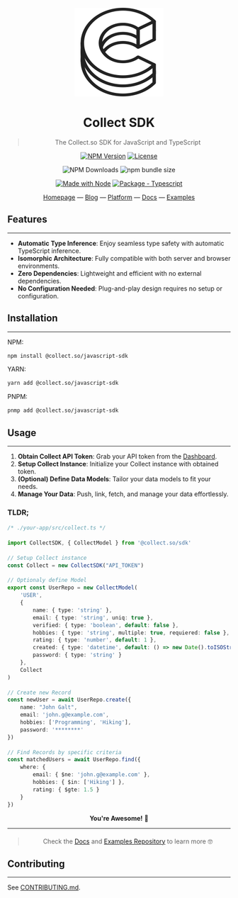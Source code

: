 <div align="center">

![Collect Logo](https://raw.githubusercontent.com/collect-so/collect/main/collect-logo.svg)

# Collect SDK

> The Collect.so SDK for JavaScript and TypeScript

[![NPM Version](https://img.shields.io/npm/v/%40collect.so%2Fjavascript-sdk)](https://www.npmjs.com/package/@collect.so/javascript-sdk)
[![License](https://img.shields.io/badge/License-MIT-blue)](#license "Go to license section")

![NPM Downloads](https://img.shields.io/npm/dw/%40collect.so%2Fjavascript-sdk)
![npm bundle size](https://img.shields.io/bundlephobia/minzip/%40collect.so%2Fjavascript-sdk)


[![Made with Node](https://img.shields.io/badge/dynamic/json?label=node&query=%24.engines%5B%22node%22%5D&url=https%3A%2F%2Fraw.githubusercontent.com%2Fcollect-so%2Fcollect%2Fmaster%2Fpackage.json)](https://nodejs.org "Go to Node.js homepage")
[![Package - Typescript](https://img.shields.io/github/package-json/dependency-version/collect-so/collect/dev/typescript?logo=typescript&logoColor=white)](https://www.npmjs.com/package/typescript "Go to TypeScript on NPM")

[Homepage](https://collect.so) — [Blog](https://collect.so/blog) — [Platform](https://app.collect.so) — [Docs](https://docs.collect.so) — [Examples](https://github.com/collect-so/examples)
</div>

## Features

---
- **Automatic Type Inference**: Enjoy seamless type safety with automatic TypeScript inference.
- **Isomorphic Architecture**: Fully compatible with both server and browser environments.
- **Zero Dependencies**: Lightweight and efficient with no external dependencies.
- **No Configuration Needed**: Plug-and-play design requires no setup or configuration.


## Installation

---
NPM:
```bash
npm install @collect.so/javascript-sdk
```

YARN:
```bash
yarn add @collect.so/javascript-sdk
```

PNPM:
```bash
pnmp add @collect.so/javascript-sdk
```


## Usage

---

1. **Obtain Collect API Token**: Grab your API token from the [Dashboard](https://app.collect.so).
2. **Setup Collect Instance**: Initialize your Collect instance with obtained token.
3. **(Optional) Define Data Models**: Tailor your data models to fit your needs.
4. **Manage Your Data**: Push, link, fetch, and manage your data effortlessly.

### TLDR;
```ts
/* ./your-app/src/collect.ts */

import CollectSDK, { CollectModel } from '@collect.so/sdk'

// Setup Collect instance
const Collect = new CollectSDK("API_TOKEN")

// Optionaly define Model
export const UserRepo = new CollectModel(
    'USER',
    {
        name: { type: 'string' },
        email: { type: 'string', uniq: true },
        verified: { type: 'boolean', default: false },
        hobbies: { type: 'string', multiple: true, requiered: false },
        rating: { type: 'number', default: 1 },
        created: { type: 'datetime', default: () => new Date().toISOString() },
        password: { type: 'string' }
    },
    Collect
)

// Create new Record
const newUser = await UserRepo.create({
    name: "John Galt",
    email: 'john.g@example.com',
    hobbies: ['Programming', 'Hiking'],
    password: '********'
})

// Find Records by specific criteria
const matchedUsers = await UserRepo.find({
    where: {
        email: { $ne: 'john.g@example.com' },
        hobbies: { $in: ['Hiking'] },
        rating: { $gte: 1.5 }
    }
})
```

<div align="center">
<b>You're Awesome!</b>  🚀
</div>

---

<div align="center" style="margin-top: 20px">

> Check the [Docs](https://docs.collect.so) and [Examples Repository](https://github.com/collect-so/examples) to learn more 🤓


</div>


## Contributing

---
See [CONTRIBUTING.md](CONTRIBUTING.md).



